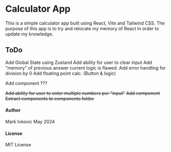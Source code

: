 # Calculator App

This is a simple calculator app built using React, Vite and Tailwind CSS. The purpose of this app is to try and relocate my memory of React in order to update my knowledge.

## ToDo

Add Global State using Zustand
Add ability for user to clear input
Add "memory" of previous answer current logic is flawed.
Add error handling for division by 0
Add floating point calc. (Button & logic)

Add <Buttons /> component ???

~~Add ability for user to enter multiple numbers per "input"~~
~~Add <Display /> component~~
~~Extract components to components folder~~

#### Author
Mark Ivkovic
May 2024

#### License
MIT License